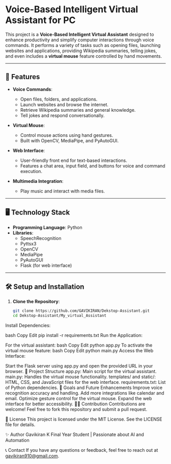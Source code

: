 # Voice-Based Intelligent Virtual Assistant for PC

This project is a **Voice-Based Intelligent Virtual Assistant** designed to enhance productivity and simplify computer interactions through voice commands. It performs a variety of tasks such as opening files, launching websites and applications, providing Wikipedia summaries, telling jokes, and even includes a **virtual mouse** feature controlled by hand movements.

---

## 🔧 Features

- **Voice Commands**:
  - Open files, folders, and applications.
  - Launch websites and browse the internet.
  - Retrieve Wikipedia summaries and general knowledge.
  - Tell jokes and respond conversationally.
  
- **Virtual Mouse**:
  - Control mouse actions using hand gestures.
  - Built with OpenCV, MediaPipe, and PyAutoGUI.

- **Web Interface**:
  - User-friendly front end for text-based interactions.
  - Features a chat area, input field, and buttons for voice and command execution.

- **Multimedia Integration**:
  - Play music and interact with media files.

---

## 🖥️ Technology Stack

- **Programming Language**: Python
- **Libraries**:
  - SpeechRecognition
  - Pyttsx3
  - OpenCV
  - MediaPipe
  - PyAutoGUI
  - Flask (for web interface)

---

## 🛠️ Setup and Installation

1. **Clone the Repository**:
   ```bash
   git clone https://github.com/GAVIKIRAN/Dekstop-Assistant.git
   cd Dekstop-Assistant/My_virtual_Assistant
Install Dependencies:

bash
Copy
Edit
pip install -r requirements.txt
Run the Application:

For the virtual assistant:
bash
Copy
Edit
python app.py
To activate the virtual mouse feature:
bash
Copy
Edit
python main.py
Access the Web Interface:

Start the Flask server using app.py and open the provided URL in your browser.
📂 Project Structure
app.py: Main script for the virtual assistant.
main.py: Handles the virtual mouse functionality.
templates/ and static/: HTML, CSS, and JavaScript files for the web interface.
requirements.txt: List of Python dependencies.
🎯 Goals and Future Enhancements
Improve voice recognition accuracy and handling.
Add more integrations like calendar and email.
Optimize gesture control for the virtual mouse.
Expand the web interface for better accessibility.
🧑‍💻 Contribution
Contributions are welcome! Feel free to fork this repository and submit a pull request.

📄 License
This project is licensed under the MIT License. See the LICENSE file for details.

✨ Author
Gavikiran K
Final Year Student | Passionate about AI and Automation


📞 Contact
If you have any questions or feedback, feel free to reach out at gavikiran910@gmail.com.